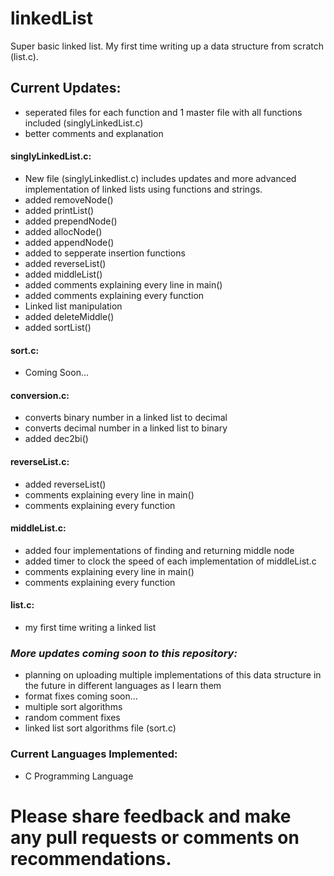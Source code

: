 # linkedList
Super basic linked list. My first time writing up a data structure from scratch (list.c).  
  
## Current Updates: 
* seperated files for each function and 1 master file with all functions included (singlyLinkedList.c)  
* better comments and explanation
#### singlyLinkedList.c:  
* New file (singlyLinkedlist.c) includes updates and more advanced implementation of linked lists using functions and strings.  
* added removeNode()
* added printList()
* added prependNode()
* added allocNode()
* added appendNode()
* added to sepperate insertion functions
* added reverseList()
* added middleList()
* added comments explaining every line in main()
* added comments explaining every function
* Linked list manipulation   
* added deleteMiddle()
* added sortList()
#### sort.c:
* Coming Soon...
#### conversion.c:   
* converts binary number in a linked list to decimal 
* converts decimal number in a linked list to binary
* added dec2bi()  
#### reverseList.c:  
* added reverseList()
* comments explaining every line in main()
* comments explaining every function  
#### middleList.c:  
* added four implementations of finding and returning middle node
* added timer to clock the speed of each implementation of middleList.c
* comments explaining every line in main()
* comments explaining every function  
#### list.c:
* my first time writing a linked list
### ***More updates coming soon to this repository:*** ###  
* planning on uploading multiple implementations of this data structure in the future in different languages as I learn them
* format fixes coming soon... 
* multiple sort algorithms
* random comment fixes 
* linked list sort algorithms file (sort.c)
### Current Languages Implemented:   
* C Programming Language  
  
# Please share feedback and make any pull requests or comments on recommendations.
